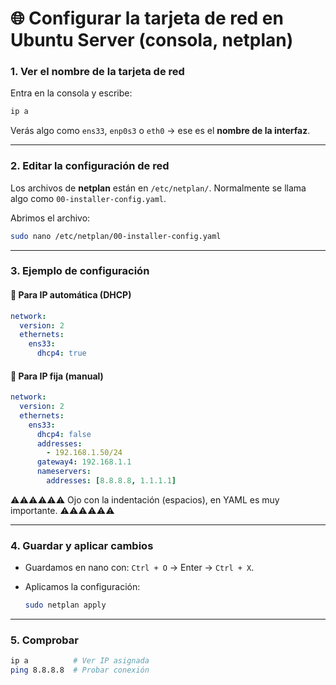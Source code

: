 # 🌐 Configurar la tarjeta de red en **Ubuntu Server** (consola, netplan)

### 1. Ver el nombre de la tarjeta de red

Entra en la consola y escribe:

```bash
ip a
```

Verás algo como `ens33`, `enp0s3` o `eth0` → ese es el **nombre de la interfaz**.

---

### 2. Editar la configuración de red

Los archivos de **netplan** están en `/etc/netplan/`.
Normalmente se llama algo como `00-installer-config.yaml`.

Abrimos el archivo:

```bash
sudo nano /etc/netplan/00-installer-config.yaml
```

---

### 3. Ejemplo de configuración

#### 🔹 Para IP automática (DHCP)

```yaml
network:
  version: 2
  ethernets:
    ens33:
      dhcp4: true
```

#### 🔹 Para IP fija (manual)

```yaml
network:
  version: 2
  ethernets:
    ens33:
      dhcp4: false
      addresses:
        - 192.168.1.50/24
      gateway4: 192.168.1.1
      nameservers:
        addresses: [8.8.8.8, 1.1.1.1]
```

⚠️⚠️⚠️⚠️⚠️⚠️ Ojo con la indentación (espacios), en YAML es muy importante. ⚠️⚠️⚠️⚠️⚠️⚠️

---

### 4. Guardar y aplicar cambios

* Guardamos en nano con: `Ctrl + O` → Enter → `Ctrl + X`.
* Aplicamos la configuración:

  ```bash
  sudo netplan apply
  ```

---

### 5. Comprobar

```bash
ip a          # Ver IP asignada
ping 8.8.8.8  # Probar conexión
```


